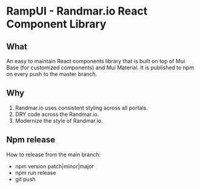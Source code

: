 # RampUI - Randmar.io React Component Library

## What
An easy to maintain React components library that is built on top of Mui Base (for customized components) and Mui Material. It is published to npm on every push to the master branch.

## Why
1. Randmar.io uses consistent styling across all portals.
2. DRY code across the Randmar.io.
4. Modernize the style of Randmar.io.

## Npm release
How to release from the main branch:

- npm version patch|minor|major
- npm run release
- git push
